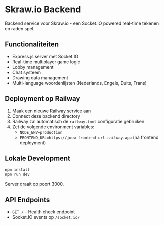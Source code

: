 # Skraw.io Backend

Backend service voor Skraw.io - een Socket.IO powered real-time tekenen en raden spel.

## Functionaliteiten

- Express.js server met Socket.IO
- Real-time multiplayer game logic
- Lobby management
- Chat systeem
- Drawing data management
- Multi-language woordenlijsten (Nederlands, Engels, Duits, Frans)

## Deployment op Railway

1. Maak een nieuwe Railway service aan
2. Connect deze backend directory
3. Railway zal automatisch de `railway.toml` configuratie gebruiken
4. Zet de volgende environment variables:
   - `NODE_ENV=production`
   - `FRONTEND_URL=https://jouw-frontend-url.railway.app` (na frontend deployment)

## Lokale Development

```bash
npm install
npm run dev
```

Server draait op poort 3000.

## API Endpoints

- `GET /` - Health check endpoint
- Socket.IO events op `/socket.io/` 